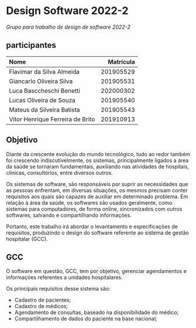 # Design Software 2022-2
_Grupo para trabalho de design de software 2022-2_
## participantes

|  Nome | Matrícula   |
| :--- | ---: |
| Flavimar da Silva Almeida  | 201905529 |
| Giancarlo Oliveira Silva   | 201905531 |
| Luca Basccheschi Benetti   | 202000302 |
| Lucas Oliveira de Souza    | 201905540 |
| Mateus da Silveira Batista | 201905543 |
| Vitor Henrique Ferreira de Brito | 201910913 |

## Objetivo
   Diante da crescente evolução do mundo tecnológico, tudo ao redor também foi crescendo indiscutivelmente, os sistemas, principalmente ligados a área da saúde se tornaram fundamentais, auxiliando nas atividades de hospitais, clínicas, consultórios, entre diversos outros.
   
   Os sistemas de software, são responsáveis por suprir as necessidades que as pessoas enfrentam, em diversas situações, os mesmos precisam conter requisitos aos quais são capazes de auxiliar em determinado problema. Em relação à área da saúde, os softwares são usados geralmente, como sistemas para computadores, de forma online, sincronizados com outros softwares, salvando e compartilhando informações.
   
   Portanto, este trabalho irá abordar o levantamento e especificações de requisitos, produzindo o design do software referente ao sistema de gestão hospitalar (GCC).

## GCC
O software em questão, GCC, tem por objetivo, gerenciar agendamentos e informações referentes a unidades hospitalares.

Os principais requisitos desse sistema são:

* Cadastro de pacientes;
* Cadastro de médicos;
* Agendamento de consultas, baseado na disponibilidade do médico;
* Compartilhamento de dados do paciente na base nacional;

